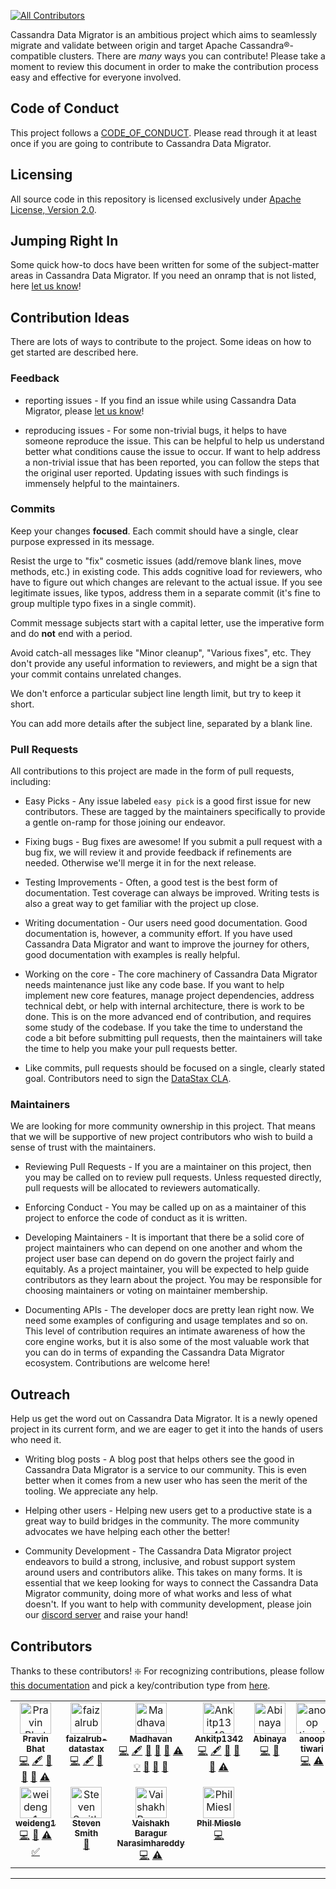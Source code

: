 [![All Contributors](https://img.shields.io/github/all-contributors/datastax/cassandra-data-migrator?color=ee8449&style=flat-square)](#contributors)

Cassandra Data Migrator is an ambitious project which aims to seamlessly migrate and validate between origin and target Apache Cassandra®-compatible clusters. There are *many* ways you can contribute! Please take a moment to review this document
in order to make the contribution process easy and effective for everyone involved.

## Code of Conduct

This project follows a [CODE_OF_CONDUCT](./CODE_OF_CONDUCT.md). Please read
through it at least once if you are going to contribute to Cassandra Data Migrator.

## Licensing

All source code in this repository is licensed exclusively under
[Apache License, Version 2.0](http://www.apache.org/licenses/LICENSE-2.0).

## Jumping Right In

Some quick how-to docs have been written for some of the subject-matter
areas in Cassandra Data Migrator. If you need an onramp that is not listed, here [let us know](https://github.com/datastax/cassandra-data-migrator/issues/new)!

## Contribution Ideas

There are lots of ways to contribute to the project. Some ideas on how to
get started are described here.

### Feedback

- reporting issues - If you find an issue while using Cassandra Data Migrator, please [let us know](https://github.com/datastax/cassandra-data-migrator/issues/new)!

- reproducing issues - For some non-trivial bugs, it helps to have someone reproduce the issue.
  This can be helpful to help us understand better what conditions cause the issue to occur. If want to help
  address a non-trivial issue that has been reported, you can follow the steps that the original user
  reported. Updating issues with such findings is immensely helpful to the maintainers.

### Commits

Keep your changes **focused**. Each commit should have a single, clear purpose expressed in its 
message.

Resist the urge to "fix" cosmetic issues (add/remove blank lines, move methods, etc.) in existing
code. This adds cognitive load for reviewers, who have to figure out which changes are relevant to
the actual issue. If you see legitimate issues, like typos, address them in a separate commit (it's
fine to group multiple typo fixes in a single commit).

Commit message subjects start with a capital letter, use the imperative form and do **not** end
with a period.

Avoid catch-all messages like "Minor cleanup", "Various fixes", etc. They don't provide any useful
information to reviewers, and might be a sign that your commit contains unrelated changes.

We don't enforce a particular subject line length limit, but try to keep it short.

You can add more details after the subject line, separated by a blank line.

### Pull Requests

All contributions to this project are made in the form of pull requests, including:

- Easy Picks - Any issue labeled `easy pick` is a good first issue for new contributors. These are tagged
  by the maintainers specifically to provide a gentle on-ramp for those joining our endeavor.

- Fixing bugs - Bug fixes are awesome! If you submit a pull request with a bug fix, we will review it
  and provide feedback if refinements are needed. Otherwise we'll merge it in for the next release.

- Testing Improvements - Often, a good test is the best form of documentation. Test coverage can always
  be improved. Writing tests is also a great way to get familiar with the project up close.

- Writing documentation - Our users need good documentation. Good documentation is, however, a community
  effort. If you have used Cassandra Data Migrator and want to improve the journey for others, good documentation
  with examples is really helpful.

- Working on the core - The core machinery of Cassandra Data Migrator needs maintenance just like any code base. If you
  want to help implement new core features, manage project dependencies, address technical debt, or help
  with internal architecture, there is work to be done. This is on the more advanced end of contribution,
  and requires some study of the codebase. If you take the time to understand the code a bit before submitting
  pull requests, then the maintainers will take the time to help you make your pull requests better.

- Like commits, pull requests should be focused on a single, clearly stated goal.
  Contributors need to sign the [DataStax CLA](https://cla.datastax.com/).

### Maintainers

We are looking for more community ownership in this project. That means that we will be supportive of
new project contributors who wish to build a sense of trust with the maintainers.

- Reviewing Pull Requests - If you are a maintainer on this project, then
  you may be called on to review pull requests. Unless requested directly,
  pull requests will be allocated to reviewers automatically.

- Enforcing Conduct - You may be called up on as a maintainer of this
  project to enforce the code of conduct as it is written.

- Developing Maintainers - It is important that there be a solid core of
  project maintainers who can depend on one another and whom the project
  user base can depend on do govern the project fairly and equitably. As a
  project maintainer, you will be expected to help guide contributors as
  they learn about the project. You may be responsible for choosing
  maintainers or voting on maintainer membership.

- Documenting APIs - The developer docs are pretty lean right now. We need
  some examples of configuring and usage templates and so on. This level of 
  contribution requires an intimate awareness of how the core engine works, 
  but it is also some of the most valuable work that you can do in terms of 
  expanding the Cassandra Data Migrator ecosystem. Contributions are welcome here!


## Outreach

Help us get the word out on Cassandra Data Migrator. It is a newly opened project in its current form, and we
are eager to get it into the hands of users who need it.

- Writing blog posts - A blog post that helps others see the good in
  Cassandra Data Migrator is a service to our community. This is even better when it
  comes from a new user who has seen the merit of the tooling. We
  appreciate any help.

- Helping other users - Helping new users get to a productive state is a
  great way to build bridges in the community. The more community
  advocates we have helping each other the better!

- Community Development - The Cassandra Data Migrator project endeavors to build a
  strong, inclusive, and robust support system around users and
  contributors alike. This takes on many forms. It is essential that we
  keep looking for ways to connect the Cassandra Data Migrator community, doing more of
  what works and less of what doesn't. If you want to help with community
  development, please join our
  [discord server](https://bit.ly/cassandra-workshop) and raise your hand!

## Contributors
Thanks to these contributors! :sparkle:
For recognizing contributions, please follow [this documentation](https://allcontributors.org/docs/en/bot/usage) and pick a key/contribution type from [here](https://allcontributors.org/docs/en/emoji-key).

<!-- ALL-CONTRIBUTORS-LIST:START - Do not remove or modify this section -->
<!-- prettier-ignore-start -->
<!-- markdownlint-disable -->
<table>
  <tbody>
    <tr>
      <td align="center" valign="top" width="16.66%"><a href="https://github.com/pravinbhat"><img src="https://avatars.githubusercontent.com/u/2746469?v=4?s=50" width="50px;" alt="Pravin Bhat"/><br /><sub><b>Pravin Bhat</b></sub></a><br /><a href="https://github.com/datastax/cassandra-data-migrator/commits?author=pravinbhat" title="Code">💻</a> <a href="#content-pravinbhat" title="Content">🖋</a> <a href="https://github.com/datastax/cassandra-data-migrator/commits?author=pravinbhat" title="Documentation">📖</a> <a href="#design-pravinbhat" title="Design">🎨</a> <a href="#maintenance-pravinbhat" title="Maintenance">🚧</a> <a href="https://github.com/datastax/cassandra-data-migrator/commits?author=pravinbhat" title="Tests">⚠️</a></td>
      <td align="center" valign="top" width="16.66%"><a href="https://github.com/faizalrub-datastax"><img src="https://avatars.githubusercontent.com/u/93143687?v=4?s=50" width="50px;" alt="faizalrub-datastax"/><br /><sub><b>faizalrub-datastax</b></sub></a><br /><a href="https://github.com/datastax/cassandra-data-migrator/commits?author=faizalrub-datastax" title="Code">💻</a> <a href="#content-faizalrub-datastax" title="Content">🖋</a> <a href="https://github.com/datastax/cassandra-data-migrator/pulls?q=is%3Apr+reviewed-by%3Afaizalrub-datastax" title="Reviewed Pull Requests">👀</a></td>
      <td align="center" valign="top" width="16.66%"><a href="https://github.com/msmygit"><img src="https://avatars.githubusercontent.com/u/19366623?v=4?s=50" width="50px;" alt="Madhavan"/><br /><sub><b>Madhavan</b></sub></a><br /><a href="https://github.com/datastax/cassandra-data-migrator/commits?author=msmygit" title="Code">💻</a> <a href="#content-msmygit" title="Content">🖋</a> <a href="https://github.com/datastax/cassandra-data-migrator/commits?author=msmygit" title="Documentation">📖</a> <a href="#design-msmygit" title="Design">🎨</a> <a href="#maintenance-msmygit" title="Maintenance">🚧</a> <a href="https://github.com/datastax/cassandra-data-migrator/commits?author=msmygit" title="Tests">⚠️</a> <a href="#example-msmygit" title="Examples">💡</a> <a href="#ideas-msmygit" title="Ideas, Planning, & Feedback">🤔</a> <a href="#promotion-msmygit" title="Promotion">📣</a> <a href="https://github.com/datastax/cassandra-data-migrator/pulls?q=is%3Apr+reviewed-by%3Amsmygit" title="Reviewed Pull Requests">👀</a></td>
      <td align="center" valign="top" width="16.66%"><a href="https://github.com/Ankitp1342"><img src="https://avatars.githubusercontent.com/u/19273939?v=4?s=50" width="50px;" alt="Ankitp1342"/><br /><sub><b>Ankitp1342</b></sub></a><br /><a href="https://github.com/datastax/cassandra-data-migrator/commits?author=Ankitp1342" title="Code">💻</a> <a href="#content-Ankitp1342" title="Content">🖋</a> <a href="https://github.com/datastax/cassandra-data-migrator/commits?author=Ankitp1342" title="Documentation">📖</a> <a href="#design-Ankitp1342" title="Design">🎨</a> <a href="#maintenance-Ankitp1342" title="Maintenance">🚧</a> <a href="https://github.com/datastax/cassandra-data-migrator/commits?author=Ankitp1342" title="Tests">⚠️</a></td>
      <td align="center" valign="top" width="16.66%"><a href="https://github.com/abinaya21"><img src="https://avatars.githubusercontent.com/u/17826577?v=4?s=50" width="50px;" alt="Abinaya"/><br /><sub><b>Abinaya</b></sub></a><br /><a href="https://github.com/datastax/cassandra-data-migrator/commits?author=abinaya21" title="Code">💻</a> <a href="#userTesting-abinaya21" title="User Testing">📓</a></td>
      <td align="center" valign="top" width="16.66%"><a href="https://github.com/anoop-datastax"><img src="https://avatars.githubusercontent.com/u/55256709?v=4?s=50" width="50px;" alt="anoop tiwari"/><br /><sub><b>anoop tiwari</b></sub></a><br /><a href="https://github.com/datastax/cassandra-data-migrator/commits?author=anoop-datastax" title="Code">💻</a> <a href="https://github.com/datastax/cassandra-data-migrator/commits?author=anoop-datastax" title="Tests">⚠️</a></td>
    </tr>
    <tr>
      <td align="center" valign="top" width="16.66%"><a href="https://github.com/weideng1"><img src="https://avatars.githubusercontent.com/u/5520525?v=4?s=50" width="50px;" alt="weideng1"/><br /><sub><b>weideng1</b></sub></a><br /><a href="https://github.com/datastax/cassandra-data-migrator/commits?author=weideng1" title="Code">💻</a> <a href="#tool-weideng1" title="Tools">🔧</a> <a href="https://github.com/datastax/cassandra-data-migrator/commits?author=weideng1" title="Tests">⚠️</a> <a href="#tutorial-weideng1" title="Tutorials">✅</a></td>
      <td align="center" valign="top" width="16.66%"><a href="https://github.com/ssdatastax"><img src="https://avatars.githubusercontent.com/u/32074414?v=4?s=50" width="50px;" alt="Steven Smith"/><br /><sub><b>Steven Smith</b></sub></a><br /><a href="https://github.com/datastax/cassandra-data-migrator/commits?author=ssdatastax" title="Documentation">📖</a></td>
      <td align="center" valign="top" width="16.66%"><a href="https://github.com/vaishakhbn"><img src="https://avatars.githubusercontent.com/u/2619002?v=4?s=50" width="50px;" alt="Vaishakh Baragur Narasimhareddy"/><br /><sub><b>Vaishakh Baragur Narasimhareddy</b></sub></a><br /><a href="https://github.com/datastax/cassandra-data-migrator/commits?author=vaishakhbn" title="Code">💻</a> <a href="https://github.com/datastax/cassandra-data-migrator/commits?author=vaishakhbn" title="Tests">⚠️</a></td>
      <td align="center" valign="top" width="16.66%"><a href="https://github.com/mieslep"><img src="https://avatars.githubusercontent.com/u/5420540?v=4?s=50" width="50px;" alt="Phil Miesle"/><br /><sub><b>Phil Miesle</b></sub></a><br /><a href="https://github.com/datastax/cassandra-data-migrator/commits?author=mieslep" title="Code">💻</a></td>
    </tr>
  </tbody>
</table>

<!-- markdownlint-restore -->
<!-- prettier-ignore-end -->

<!-- ALL-CONTRIBUTORS-LIST:END -->

---
